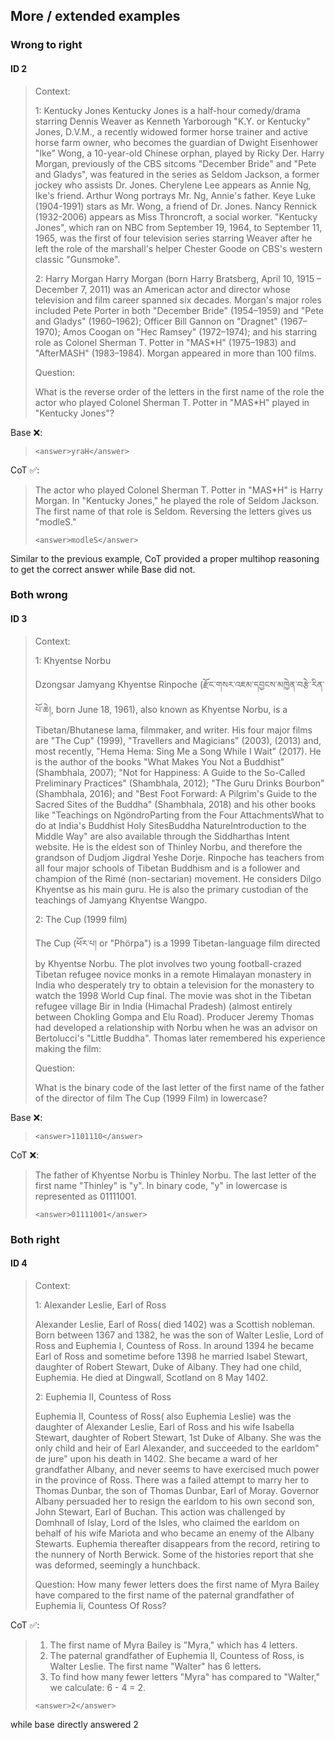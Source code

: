 ## More / extended examples

### Wrong to right

#### ID 2
>
> Context:
>
> 1: Kentucky Jones
> Kentucky Jones is a half-hour comedy/drama starring Dennis Weaver as Kenneth Yarborough "K.Y. or Kentucky" Jones, D.V.M., a recently widowed former horse trainer and active horse farm owner, who becomes the guardian of Dwight Eisenhower "Ike" Wong, a 10-year-old Chinese orphan, played by Ricky Der. Harry Morgan, previously of the CBS sitcoms "December Bride" and "Pete and Gladys", was featured in the series as Seldom Jackson, a former jockey who assists Dr. Jones. Cherylene Lee appears as Annie Ng, Ike's friend. Arthur Wong portrays Mr. Ng, Annie's father. Keye Luke (1904-1991) stars as Mr. Wong, a friend of Dr. Jones. Nancy Rennick (1932-2006) appears as Miss Throncroft, a social worker. "Kentucky Jones", which ran on NBC from September 19, 1964, to September 11, 1965, was the first of four television series starring Weaver after he left the role of the marshall's helper Chester Goode on CBS's western classic "Gunsmoke".
> 
> 2: Harry Morgan
> Harry Morgan (born Harry Bratsberg, April 10, 1915 – December 7, 2011) was an American actor and director whose television and film career spanned six decades. Morgan's major roles included Pete Porter in both "December Bride" (1954–1959) and "Pete and Gladys" (1960–1962); Officer Bill Gannon on "Dragnet" (1967–1970); Amos Coogan on "Hec Ramsey" (1972–1974); and his starring role as Colonel Sherman T. Potter in "MAS*H" (1975–1983) and "AfterMASH" (1983–1984). Morgan appeared in more than 100 films.
>
> Question:
>
> What is the reverse order of the letters in the first name of the role the actor who played Colonel Sherman T. Potter in "MAS*H" played in "Kentucky Jones"?

Base ❌:
> `<answer>yraH</answer>`

CoT ✅:
> The actor who played Colonel Sherman T. Potter in "MAS*H" is Harry Morgan. In "Kentucky Jones," he played the role of Seldom Jackson. The first name of that role is Seldom. Reversing the letters gives us "modleS."
>
> `<answer>modleS</answer>`

Similar to the previous example, CoT provided a proper multihop reasoning to get the correct answer while Base did not.


### Both wrong
#### ID 3

> Context:
>
> 1: Khyentse Norbu
>
> Dzongsar Jamyang Khyentse Rinpoche (རྫོང་གསར་འཇམ་དབྱངས་མཁྱེན་བརྩེ་རིན་པོ་ཆེ།, born June 18, 1961), also known as Khyentse Norbu, is a Tibetan/Bhutanese lama, filmmaker, and writer. His four major films are "The Cup" (1999), "Travellers and Magicians" (2003), (2013) and, most recently, "Hema Hema: Sing Me a Song While I Wait" (2017). He is the author of the books "What Makes You Not a Buddhist" (Shambhala, 2007); "Not for Happiness: A Guide to the So-Called Preliminary Practices" (Shambhala, 2012); "The Guru Drinks Bourbon" (Shambhala, 2016); and "Best Foot Forward: A Pilgrim's Guide to the Sacred Sites of the Buddha" (Shambhala, 2018) and his other books like "Teachings on NgöndroParting from the Four AttachmentsWhat to do at India's Buddhist Holy SitesBuddha NatureIntroduction to the Middle Way" are also available through the Siddharthas Intent website. He is the eldest son of Thinley Norbu, and therefore the grandson of Dudjom Jigdral Yeshe Dorje. Rinpoche has teachers from all four major schools of Tibetan Buddhism and is a follower and champion of the Rimé (non-sectarian) movement. He considers Dilgo Khyentse as his main guru. He is also the primary custodian of the teachings of Jamyang Khyentse Wangpo.
>
> 2: The Cup (1999 film)
>
> The Cup (ཕོར་པ། or "Phörpa") is a 1999 Tibetan-language film directed by Khyentse Norbu. The plot involves two young football-crazed Tibetan refugee novice monks in a remote Himalayan monastery in India who desperately try to obtain a television for the monastery to watch the 1998 World Cup final. The movie was shot in the Tibetan refugee village Bir in India (Himachal Pradesh) (almost entirely between Chokling Gompa and Elu Road). Producer Jeremy Thomas had developed a relationship with Norbu when he was an advisor on Bertolucci's "Little Buddha". Thomas later remembered his experience making the film:
>
> Question:
>
> What is the binary code of the last letter of the first name of the father of the director of film The Cup (1999 Film) in lowercase?

Base ❌:
> `<answer>1101110</answer>`

CoT ❌:
> The father of Khyentse Norbu is Thinley Norbu. The last letter of the first name "Thinley" is "y". In binary code, "y" in lowercase is represented as 01111001.
>
> `<answer>01111001</answer>`

### Both right
#### ID 4
>
> Context:
>
> 1: Alexander Leslie, Earl of Ross
>
> Alexander Leslie, Earl of Ross( died 1402) was a Scottish nobleman. Born between 1367 and 1382, he was the son of Walter Leslie, Lord of Ross and Euphemia I, Countess of Ross. In around 1394 he became Earl of Ross and sometime before 1398 he married Isabel Stewart, daughter of Robert Stewart, Duke of Albany. They had one child, Euphemia. He died at Dingwall, Scotland on 8 May 1402.
>
> 2: Euphemia II, Countess of Ross
>
> Euphemia II, Countess of Ross( also Euphemia Leslie) was the daughter of Alexander Leslie, Earl of Ross and his wife Isabella Stewart, daughter of Robert Stewart, 1st Duke of Albany. She was the only child and heir of Earl Alexander, and succeeded to the earldom" de jure" upon his death in 1402. She became a ward of her grandfather Albany, and never seems to have exercised much power in the province of Ross. There was a failed attempt to marry her to Thomas Dunbar, the son of Thomas Dunbar, Earl of Moray. Governor Albany persuaded her to resign the earldom to his own second son, John Stewart, Earl of Buchan. This action was challenged by Domhnall of Islay, Lord of the Isles, who claimed the earldom on behalf of his wife Mariota and who became an enemy of the Albany Stewarts. Euphemia thereafter disappears from the record, retiring to the nunnery of North Berwick. Some of the histories report that she was deformed, seemingly a hunchback.
>
> Question:
> How many fewer letters does the first name of Myra Bailey have compared to the first name of the paternal grandfather of Euphemia Ii, Countess Of Ross?


CoT ✅:
> 1. The first name of Myra Bailey is "Myra," which has 4 letters.
> 2. The paternal grandfather of Euphemia II, Countess of Ross, is Walter Leslie. The first name "Walter" has 6 letters.
> 3. To find how many fewer letters "Myra" has compared to "Walter," we calculate: 6 - 4 = 2.
>
> `<answer>2</answer>`

while base directly answered 2